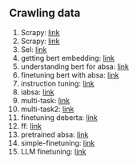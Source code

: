 ## Crawling data
1. Scrapy: [link](https://viblo.asia/p/tap-tanh-crawl-du-lieu-voi-scrapy-framework-bWrZnW7rlxw)
2. Scrapy: [link](https://www.youtube.com/watch?v=mBoX_JCKZTE)
3. Sel: [link](https://viblo.asia/p/bai-1-gioi-thieu-ve-selenium-aWj538VwK6m)
4. getting bert embedding: [link](https://mccormickml.com/2019/05/14/BERT-word-embeddings-tutorial/)
5. understanding bert for absa: [link](https://paperswithcode.com/paper/understanding-pre-trained-bert-for-aspect)
6. finetuning bert with absa: [link](https://arxiv.org/abs/1903.09588)
7. instruction tuning: [link](https://medium.com/@veer15/the-hitchhikers-guide-to-instruction-tuning-large-language-models-d6441dbf1413)
8. iabsa: [link](https://github.com/kevinscaria/InstructABSA/blob/main/instructions.py)
9. multi-task: [link](https://arxiv.org/pdf/1912.07976)
10. multi-task2: [link](https://github.com/ScalaConsultants/Aspect-Based-Sentiment-Analysis)
11. finetuning deberta: [link](https://github.com/huberemanuel/DeBERTa/blob/master/ABSA-DeBERTa/DeBERTa_Experiment.ipynb)
12. ff: [link](https://github.com/nicolezattarin/BERT-Aspect-Based-Sentiment-Analysis)
13. pretrained absa: [link](https://huggingface.co/yangheng/deberta-v3-base-absa-v1.1)
14. simple-finetuning: [link](https://github.com/1tangerine1day/Aspect-Term-Extraction-and-Analysis)
15. LLM finetuning: [link](https://www.datacamp.com/tutorial/fine-tuning-large-language-models)